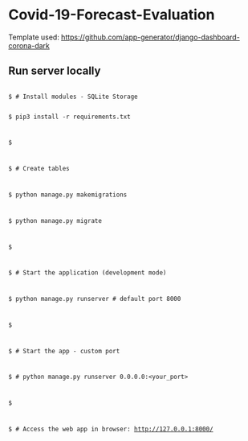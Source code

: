 # Covid-19-Forecast-Evaluation



Template used: https://github.com/app-generator/django-dashboard-corona-dark


## Run server locally
<code>
$ # Install modules - SQLite Storage
  
$ pip3 install -r requirements.txt

$

$ # Create tables

$ python manage.py makemigrations

$ python manage.py migrate

$

$ # Start the application (development mode)

$ python manage.py runserver # default port 8000

$

$ # Start the app - custom port

$ # python manage.py runserver 0.0.0.0:<your_port>

$

$ # Access the web app in browser: http://127.0.0.1:8000/

</code>
